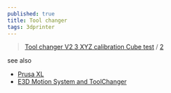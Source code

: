 ```yaml
---
published: true
title: Tool changer
tags: 3dprinter
---
```

> [Tool changer V2 3 XYZ calibration Cube test](https://www.youtube.com/watch?v=ijRjTuI_AzM) / [2](https://www.youtube.com/watch?v=QW5Lyx8fMO0)

see also
- [Prusa XL](https://www.prusa3d.com/product/original-prusa-xl-2/)
- [E3D Motion System and ToolChanger](https://e3d-online.com/pages/toolchanger?aff=9)